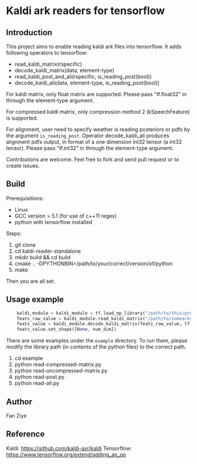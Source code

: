 # Kaldi ark readers for tensorflow

## Introduction

This project aims to enable reading kaldi ark files into tensorflow. It adds
following operators to tensorflow:

* read_kaldi_matrix(rspecific)
* decode_kaldi_matrix(data, element-type)
* read_kaldi_post_and_ali(rspecific, is_reading_post(bool))
* decode_kaldi_ali(data, element-type, is_reading_post(bool))

For kaldi matrix, only float matrix are supported. Please pass "tf.float32" in
through the element-type argument.

For compressed kaldi matrix, only compression method 2 (kSpeechFeature) is supported.

For alignment, user need to specify weather is reading posteriors or pdfs by the argument
`is_reading_post`. Operator decode_kaldi_ali produces alignment pdfs output, in format
of a one dimension int32 tensor (a int32 tensor). Please pass "tf.int32" in through the
element-type argument.

Contributions are welcome. Feel free to fork and send pull request or to create issues.

## Build

Prerequisitions:

* Linux
* GCC version > 5.1 (for use of c++11 regex)
* python with tensorflow installed

Steps:

1. git clone <url-of-this-repo>
2. cd kaldi-reader-standalone
3. mkdir build && cd build
4. cmake .. -DPYTHONBIN=/path/to/your/correct/version/of/python
5. make

Then you are all set.

## Usage example

```python
    kaldi_module = kaldi_module = tf.load_op_library("/path/to/this/project/libkaldi_readers.so")
    feats_raw_value = kaldi_module.read_kaldi_matrix("/path/to/somearks/file1.ark:2321")
    feats_value = kaldi_module.decode_kaldi_matrix(feats_raw_value, tf.float32)
    feats_value.set_shape([None, num_dim])
```

There are some examples under the `example` directory. To run them, please modify the library path (in contents of the
python files) to the correct path.

1. cd example
2. python read-compressed-matrix.py
3. python read-uncompressed-matrix.py
4. python read-post.py
5. python read-ali.py

## Author

Fan Ziye

## Reference

Kaldi: https://github.com/kaldi-asr/kaldi
Tensorflow: https://www.tensorflow.org/extend/adding_an_op